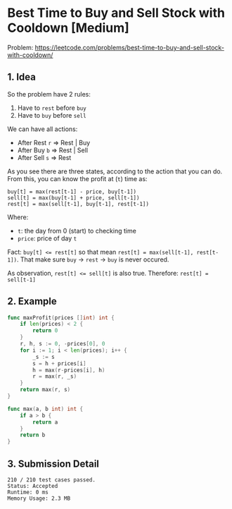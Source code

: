 # Best Time to Buy and Sell Stock with Cooldown [Medium]

Problem: https://leetcode.com/problems/best-time-to-buy-and-sell-stock-with-cooldown/

## 1. Idea

So the problem have 2 rules:

1. Have to `rest` before `buy`
2. Have to `buy` before `sell`

We can have all actions:

- After Rest `r` => Rest | Buy
- After Buy `b` => Rest | Sell
- After Sell `s` => Rest

As you see there are three states, according to the action that you can do.
From this, you can know the profit at (`t`) time as:

```
buy[t] = max(rest[t-1] - price, buy[t-1])
sell[t] = max(buy[t-1] + price, sell[t-1])
rest[t] = max(sell[t-1], buy[t-1], rest[t-1])
```

Where:

- `t`: the day from 0 (start) to checking time
- `price`: price of day `t`

Fact: `buy[t] <= rest[t]` so that mean `rest[t] = max(sell[t-1], rest[t-1])`.
That make sure `buy` -> `rest` -> `buy` is never occured.

As observation, `rest[t] <= sell[t]` is also true. Therefore:
`rest[t] = sell[t-1]`

## 2. Example

```go
func maxProfit(prices []int) int {
	if len(prices) < 2 {
		return 0
	}
	r, h, s := 0, -prices[0], 0
	for i := 1; i < len(prices); i++ {
		_s := s
		s = h + prices[i]
		h = max(r-prices[i], h)
		r = max(r, _s)
	}
	return max(r, s)
}

func max(a, b int) int {
	if a > b {
		return a
	}
	return b
}
```

## 3. Submission Detail

```
210 / 210 test cases passed.
Status: Accepted
Runtime: 0 ms
Memory Usage: 2.3 MB
```
